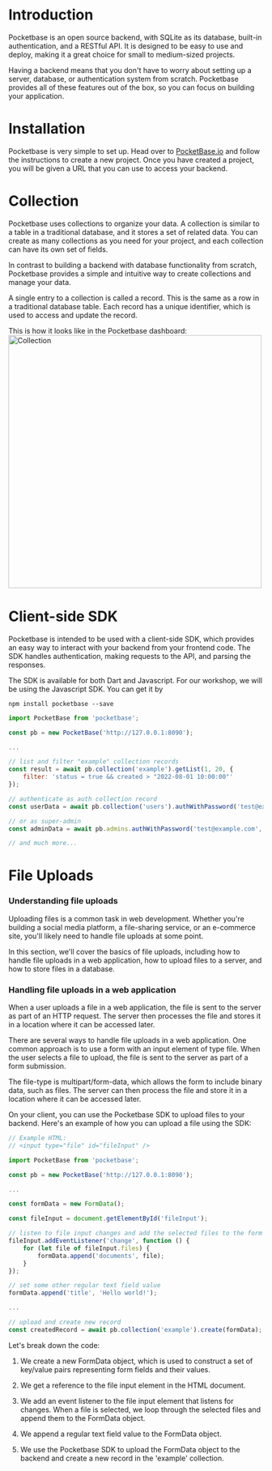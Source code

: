 # Introduction
Pocketbase is an open source backend, with SQLite as its database, built-in authentication, and a RESTful API. It is designed to be easy to use and deploy, making it a great choice for small to medium-sized projects.

Having a backend means that you don't have to worry about setting up a server, database, or authentication system from scratch. Pocketbase provides all of these features out of the box, so you can focus on building your application.

# Installation

Pocketbase is very simple to set up. Head over to [PocketBase.io](https://pocketbase.io) and follow the instructions to create a new project. Once you have created a project, you will be given a URL that you can use to access your backend.

# Collection

Pocketbase uses collections to organize your data. A collection is similar to a table in a traditional database, and it stores a set of related data. You can create as many collections as you need for your project, and each collection can have its own set of fields.

In contrast to building a backend with database functionality from scratch, Pocketbase provides a simple and intuitive way to create collections and manage your data.

A single entry to a collection is called a record. This is the same as a row in a traditional database table. Each record has a unique identifier, which is used to access and update the record.

This is how it looks like in the Pocketbase dashboard:
<img src="https://pocketbase.io/images/screenshots/collection-panel.png" alt="Collection" width="500"/>


# Client-side SDK

Pocketbase is intended to be used with a client-side SDK, which provides an easy way to interact with your backend from your frontend code. The SDK handles authentication, making requests to the API, and parsing the responses.

The SDK is available for both Dart and Javascript. For our workshop, we will be using the Javascript SDK. You can get it by  

`npm install pocketbase --save`
```js
import PocketBase from 'pocketbase';

const pb = new PocketBase('http://127.0.0.1:8090');

...

// list and filter "example" collection records
const result = await pb.collection('example').getList(1, 20, {
    filter: 'status = true && created > "2022-08-01 10:00:00"'
});

// authenticate as auth collection record
const userData = await pb.collection('users').authWithPassword('test@example.com', '123456');

// or as super-admin
const adminData = await pb.admins.authWithPassword('test@example.com', '123456');

// and much more...
```

# File Uploads

### Understanding file uploads

Uploading files is a common task in web development. Whether you're building a social media platform, a file-sharing service, or an e-commerce site, you'll likely need to handle file uploads at some point.

In this section, we'll cover the basics of file uploads, including how to handle file uploads in a web application, how to upload files to a server, and how to store files in a database.

### Handling file uploads in a web application

When a user uploads a file in a web application, the file is sent to the server as part of an HTTP request. The server then processes the file and stores it in a location where it can be accessed later.

There are several ways to handle file uploads in a web application. One common approach is to use a form with an input element of type file. When the user selects a file to upload, the file is sent to the server as part of a form submission.

The file-type is multipart/form-data, which allows the form to include binary data, such as files. The server can then process the file and store it in a location where it can be accessed later.

On your client, you can use the Pocketbase SDK to upload files to your backend. Here's an example of how you can upload a file using the SDK:

```js
// Example HTML:
// <input type="file" id="fileInput" />

import PocketBase from 'pocketbase';

const pb = new PocketBase('http://127.0.0.1:8090');

...

const formData = new FormData();

const fileInput = document.getElementById('fileInput');

// listen to file input changes and add the selected files to the form data
fileInput.addEventListener('change', function () {
    for (let file of fileInput.files) {
        formData.append('documents', file);
    }
});

// set some other regular text field value
formData.append('title', 'Hello world!');

...

// upload and create new record
const createdRecord = await pb.collection('example').create(formData);
```
Let's break down the code:

1. We create a new FormData object, which is used to construct a set of key/value pairs representing form fields and their values.

2. We get a reference to the file input element in the HTML document.

3. We add an event listener to the file input element that listens for changes. When a file is selected, we loop through the selected files and append them to the FormData object.

4. We append a regular text field value to the FormData object.

5. We use the Pocketbase SDK to upload the FormData object to the backend and create a new record in the 'example' collection.

